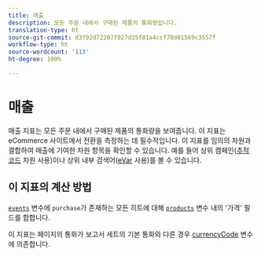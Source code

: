 ```yaml
---
title: 매출
description: 모든 주문 내에서 구매된 제품의 통화량입니다.
translation-type: ht
source-git-commit: d3f92d72207f027d35f81a4ccf70d01569c3557f
workflow-type: ht
source-wordcount: '113'
ht-degree: 100%

---
```



# 매출

매출 지표는 모든 주문 내에서 구매된 제품의 통화량을 보여줍니다. 이 지표는 eCommerce 사이트에서 전환을 측정하는 데 필수적입니다. 이 지표를 임의의 차원과 결합하여 매출에 기여한 차원 항목을 확인할 수 있습니다. 예를 들어 상위 캠페인([추적 코드](../dimensions/tracking-code.md) 차원 사용)이나 상위 내부 검색어([eVar](../dimensions/evar.md) 사용)를 볼 수 있습니다.

## 이 지표의 계산 방법

[`events`](/help/implement/vars/page-vars/events/event-purchase.md) 변수에 `purchase`가 존재하는 모든 히트에 대해 [`products`](/help/implement/vars/page-vars/products.md) 변수 내의 &#39;가격&#39; 필드를 합합니다.

이 지표는 페이지의 통화가 보고서 세트의 기본 통화와 다른 경우 [currencyCode](/help/implement/vars/config-vars/currencycode.md) 변수에 의존합니다.
